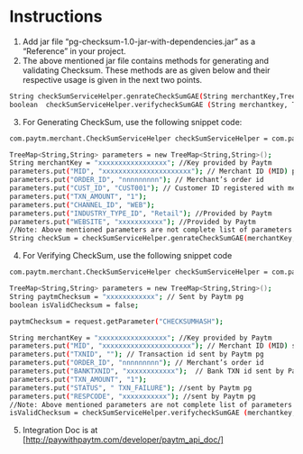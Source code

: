 # Instructions

1. Add jar file  “pg-checksum-1.0-jar-with-dependencies.jar” as a “Reference” in your project.
2. The above mentioned jar file contains methods for generating and validating Checksum. These methods are as given below and their respective usage is given in the next two points.
 ```sh
 String checkSumServiceHelper.genrateCheckSumGAE(String merchantKey,TreeMap reqMap);
 boolean  checkSumServiceHelper.verifycheckSumGAE (String merchantkey, TreeMap   responseTreeMap, String responseChecksum);
 ```
 
3. For Generating CheckSum, use the following snippet code:
 ```sh
 com.paytm.merchant.CheckSumServiceHelper checkSumServiceHelper = com.paytm.merchant.CheckSumServiceHelper.getCheckSumServiceHelper();
 
 TreeMap<String,String> parameters = new TreeMap<String,String>();
 String merchantKey = "xxxxxxxxxxxxxxxxx"; //Key provided by Paytm
 parameters.put("MID", "xxxxxxxxxxxxxxxxxxxxxx"); // Merchant ID (MID) provided by Paytm
 parameters.put("ORDER_ID", "nnnnnnnnn"); // Merchant’s order id
 parameters.put("CUST_ID", "CUST001"); // Customer ID registered with merchant
 parameters.put("TXN_AMOUNT", "1");
 parameters.put("CHANNEL_ID", "WEB");
 parameters.put("INDUSTRY_TYPE_ID", "Retail"); //Provided by Paytm
 parameters.put("WEBSITE", "xxxxxxxxxxx"); //Provided by Paytm
 //Note: Above mentioned parameters are not complete list of parameters. Please refer integration document for additional parameters which need to be passed.
 String checkSum = checkSumServiceHelper.genrateCheckSumGAE(merchantKey, parameters);
 ```
4. For Verifying CheckSum, use the following snippet code
 ```sh
 com.paytm.merchant.CheckSumServiceHelper checkSumServiceHelper = com.paytm.merchant.CheckSumServiceHelper.getCheckSumServiceHelper();
 
 TreeMap<String,String> parameters = new TreeMap<String,String>();
 String paytmChecksum = "xxxxxxxxxxxx"; // Sent by Paytm pg
 boolean isValidChecksum = false;
 
 paytmChecksum = request.getParameter("CHECKSUMHASH");
 
 String merchantKey = "xxxxxxxxxxxxxxxxx"; //Key provided by Paytm
 parameters.put("MID", "xxxxxxxxxxxxxxxxxxxxxx"); // Merchant ID (MID) sent by Paytm pg
 parameters.put("TXNID", ""); // Transaction id sent by Paytm pg
 parameters.put("ORDER_ID", "nnnnnnnnn"); // Merchant’s order id
 parameters.put("BANKTXNID", "xxxxxxxxxxxx");  // Bank TXN id sent by Paytm pg
 parameters.put("TXN_AMOUNT", "1");
 parameters.put("STATUS", " TXN_FAILURE"); //sent by Paytm pg
 parameters.put("RESPCODE", "xxxxxxxxxxx"); //sent by Paytm pg
 //Note: Above mentioned parameters are not complete list of parameters. Please refer integration document for additional parameters which need to be passed.
 isValidChecksum = checkSumServiceHelper.verifycheckSumGAE (merchantkey, parameters, paytmChecksum);
 ```
5. Integration Doc is at [http://paywithpaytm.com/developer/paytm_api_doc/]
